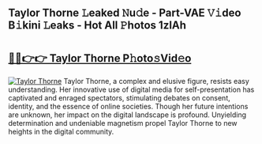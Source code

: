 ## Taylor Thorne 𝙻eaked 𝙽u𝚍e - Part-VAE 𝚅𝚒deo B𝚒kini 𝙻eaks - Hot All 𝙿hotos 1zIAh

# <h2><a href="http://ld4dr8.urlbe.top/?page=Taylor+Thorne">🔗🔗👉👉 Taylor Thorne P𝚑oto𝚜Vid𝚎o</a></h2>

[![Taylor Thorne](https://i.imgur.com/eBuTRDB.gif)](http://ld4dr8.urlbe.top/?page=Taylor+Thorne)
Taylor Thorne, a complex and elusive figure, resists easy understanding. Her innovative use of digital media for self-presentation has captivated and enraged spectators, stimulating debates on consent, identity, and the essence of online societies. Though her future intentions are unknown, her impact on the digital landscape is profound. Unyielding determination and undeniable magnetism propel Taylor Thorne to new heights in the digital community.

